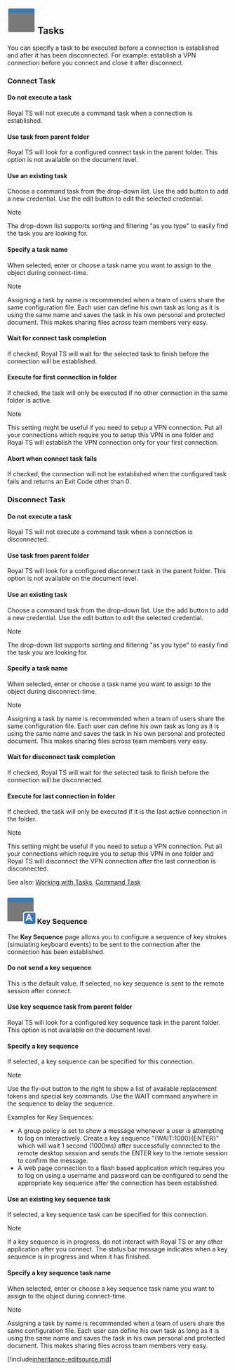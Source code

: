 ## ![](/r2023/images/RoyalTS/Application/SVG_PageTasks_32.svg#img_header) Tasks

You can specify a task to be executed before a connection is established and after it has been disconnected. For example: establish a VPN connection before you connect and close it after disconnect.

### Connect Task

#### Do not execute a task

Royal TS will not execute a command task when a connection is established.

#### Use task from parent folder

Royal TS will look for a configured connect task in the parent folder. This option is not available on the document level.

#### Use an existing task

Choose a command task from the drop-down list. Use the add button to add a new credential. Use the edit button to edit the selected credential.

> [!Note]
> The drop-down list supports sorting and filtering "as you type" to easily find the task you are looking for.

#### Specify a task name

When selected, enter or choose a task name you want to assign to the object during connect-time.

> [!Note]
> Assigning a task by name is recommended when a team of users share the same configuration file. Each user can define his own task as long as it is using the same name and saves the task in his own personal and protected document. This makes sharing files across team members very easy.

#### Wait for connect task completion

If checked, Royal TS will wait for the selected task to finish before the connection will be established.

#### Execute for first connection in folder

If checked, the task will only be executed if no other connection in the same folder is active.

> [!Note]
> This setting might be useful if you need to setup a VPN connection. Put all your connections which require you to setup this VPN in one folder and Royal TS will establish the VPN connection only for your first connection.

#### Abort when connect task fails

If checked, the connection will not be established when the configured task fails and returns an Exit Code other than 0.

### Disconnect Task

#### Do not execute a task

Royal TS will not execute a command task when a connection is disconnected.

#### Use task from parent folder

Royal TS will look for a configured disconnect task in the parent folder. This option is not available on the document level.

#### Use an existing task

Choose a command task from the drop-down list. Use the add button to add a new credential. Use the edit button to edit the selected credential.

> [!Note]
> The drop-down list supports sorting and filtering "as you type" to easily find the task you are looking for.

#### Specify a task name

When selected, enter or choose a task name you want to assign to the object during disconnect-time.

> [!Note]
> Assigning a task by name is recommended when a team of users share the same configuration file. Each user can define his own task as long as it is using the same name and saves the task in his own personal and protected document. This makes sharing files across team members very easy.

#### Wait for disconnect task completion

If checked, Royal TS will wait for the selected task to finish before the connection will be disconnected.

#### Execute for last connection in folder

If checked, the task will only be executed if it is the last active connection in the folder.

> [!Note]
> This setting might be useful if you need to setup a VPN connection. Put all your connections which require you to setup this VPN in one folder and Royal TS will disconnect the VPN connection after the last connection is disconnected.

See also: [Working with Tasks](xref:royalts_tutorials_tasks), [Command Task](xref:royalts_reference_tasks_command)

### ![](/r2023/images/RoyalTS/Application/SVG_TaskKeySequence_32.svg#img_header) Key Sequence

The **Key Sequence** page allows you to configure a sequence of key strokes (simulating keyboard events) to be sent to the connection after the connection has been established.

#### Do not send a key sequence

This is the default value. If selected, no key sequence is sent to the remote session after connect.

#### Use key sequence task from parent folder

Royal TS will look for a configured key sequence task in the parent folder. This option is not available on the document level.

#### Specify a key sequence

If selected, a key sequence can be specified for this connection.

> [!Note]
> Use the fly-out button to the right to show a list of available replacement tokens and special key commands. Use the WAIT command anywhere in the sequence to delay the sequence.
>
> Examples for Key Sequences:
>
> - A group policy is set to show a message whenever a user is attempting to log on interactively. Create a key sequence "{WAIT:1000}{ENTER}" which will wait 1 second (1000ms) after successfully connected to the remote desktop session and sends the ENTER key to the remote session to confirm the message.
> - A web page connection to a flash based application which requires you to log on using a username and password can be configured to send the appropriate key sequence after the connection has been established.

#### Use an existing key sequence task

If selected, a key sequence task can be specified for this connection.

> [!Note]
> If a key sequence is in progress, do not interact with Royal TS or any other application after you connect. The status bar message indicates when a key sequence is in progress and when it has finished.

#### Specify a key sequence task name

When selected, enter or choose a key sequence task name you want to assign to the object during connect-time.

> [!Note]
> Assigning a task by name is recommended when a team of users share the same configuration file. Each user can define his own task as long as it is using the same name and saves the task in his own personal and protected document. This makes sharing files across team members very easy.

[!include[inheritance-editsource.md](~/royalts/_shared/inheritance-editsource.md)]
